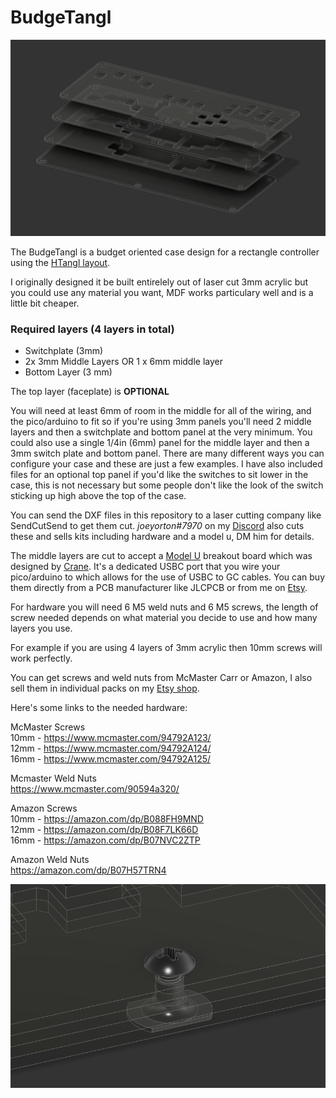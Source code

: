 # BudgeTangl

![](https://github.com/HTangl/BudgeTangl/blob/main/Pictures/Layered%20no%20top%20panel.png?raw=true)

The BudgeTangl is a budget oriented case design for a rectangle controller using the [HTangl layout](https://www.htangl.com/details).  

I originally designed it be built entirelely out of laser cut 3mm acrylic but you could use any material you want, MDF works particulary well and is a little bit cheaper.  

### Required layers (4 layers in total) ###
* Switchplate (3mm)
* 2x 3mm Middle Layers  OR  1 x 6mm middle layer
* Bottom Layer (3 mm)

The top layer (faceplate) is **OPTIONAL**
      
You will need at least 6mm of room in the middle for all of the wiring, and the pico/arduino to fit so if you're using 3mm panels you'll need 2 middle layers and then a switchplate and bottom panel at the very minimum. 
You could also use a single 1/4in (6mm) panel for the middle layer and then a 3mm switch plate and bottom panel. There are many different ways you can configure your case and these are just a few examples. I have also included files for an optional top panel if you'd like the switches to sit lower in the case, this is not necessary but some people don't like the look of the switch sticking up high above the top of the case. 

You can send the DXF files in this repository to a laser cutting company like SendCutSend to get them cut. _joeyorton#7970_ on my [Discord](https://discord.gg/yAeFsbCDpv) also cuts these and sells kits including hardware and a model u, DM him for details.  

The middle layers are cut to accept a [Model U](https://github.com/HTangl/Model-U) breakout board which was designed by [Crane](https://github.com/Crane1195/). It's a dedicated USBC port that you wire your pico/arduino to which allows for the use of USBC to GC cables. You can buy them directly from a PCB manufacturer like JLCPCB or from me on [Etsy](https://www.etsy.com/shop/HTangl).  

For hardware you will need 6 M5 weld nuts and 6 M5 screws, the length of screw needed depends on what material you decide to use and how many layers you use.  

For example if you are using 4 layers of 3mm acrylic then 10mm screws will work perfectly.  

You can get screws and weld nuts from McMaster Carr or Amazon, I also sell them in individual packs on my [Etsy shop](https://www.etsy.com/shop/HTangl).  

Here's some links to the needed hardware:  

McMaster Screws  
10mm - https://www.mcmaster.com/94792A123/  
12mm - https://www.mcmaster.com/94792A124/  
16mm - https://www.mcmaster.com/94792A125/  

Mcmaster Weld Nuts  
https://www.mcmaster.com/90594a320/  

Amazon Screws  
10mm - https://amazon.com/dp/B088FH9MND  
12mm - https://amazon.com/dp/B08F7LK66D  
16mm - https://amazon.com/dp/B07NVC2ZTP  

Amazon Weld Nuts  
https://amazon.com/dp/B07H57TRN4  

![](https://github.com/HTangl/BudgeTangl/blob/main/Pictures/Hardware%206.png?raw=true)
